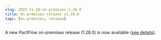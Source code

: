 ```yaml
---
slug: 2023-11-28-on-premises-1.28.0
title: On-premises release v1.28.0
tags: [on-premises, release]
---
```


A new PactFlow on-premises release (1.28.0) is now available ([see details](/docs/on-premises/releases/1.28.0)).

